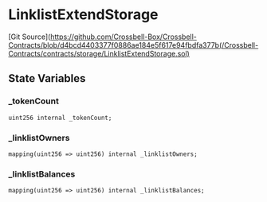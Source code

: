 # LinklistExtendStorage
[Git Source](https://github.com/Crossbell-Box/Crossbell-Contracts/blob/d4bcd4403377f0886ae184e5f617e94fbdfa377b(/Crossbell-Contracts/contracts/storage/LinklistExtendStorage.sol)


## State Variables
### _tokenCount

```solidity
uint256 internal _tokenCount;
```


### _linklistOwners

```solidity
mapping(uint256 => uint256) internal _linklistOwners;
```


### _linklistBalances

```solidity
mapping(uint256 => uint256) internal _linklistBalances;
```


